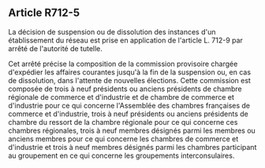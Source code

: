 Article R712-5
----
La décision de suspension ou de dissolution des instances d'un établissement du
réseau est prise en application de l'article L. 712-9 par arrêté de l'autorité
de tutelle.

Cet arrêté précise la composition de la commission provisoire chargée d'expédier
les affaires courantes jusqu'à la fin de la suspension ou, en cas de
dissolution, dans l'attente de nouvelles élections. Cette commission est
composée de trois à neuf présidents ou anciens présidents de chambre régionale
de commerce et d'industrie et de chambre de commerce et d'industrie pour ce qui
concerne l'Assemblée des chambres françaises de commerce et d'industrie, trois à
neuf présidents ou anciens présidents de chambre du ressort de la chambre
régionale pour ce qui concerne ces chambres régionales, trois à neuf membres
désignés parmi les membres ou anciens membres pour ce qui concerne les chambres
de commerce et d'industrie et trois à neuf membres désignés parmi les chambres
participant au groupement en ce qui concerne les groupements interconsulaires.
